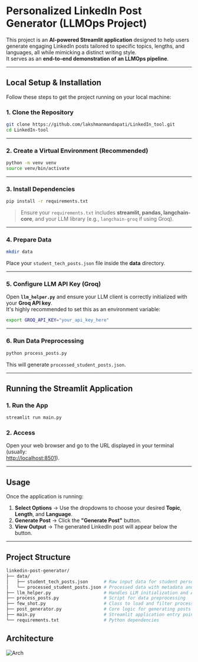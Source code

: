 # Personalized LinkedIn Post Generator (LLMOps Project)

This project is an **AI-powered Streamlit application** designed to help users generate engaging LinkedIn posts tailored to specific topics, lengths, and languages, all while mimicking a distinct writing style.  
It serves as an **end-to-end demonstration of an LLMOps pipeline**.

---

## Local Setup & Installation

Follow these steps to get the project running on your local machine:

### 1. Clone the Repository

```bash
git clone https://github.com/lakshmanmandapati/LinkedIn_tool.git
cd LinkedIn-tool
```

---

### 2. Create a Virtual Environment (Recommended)

```bash
python -m venv venv
source venv/bin/activate 
```

---

### 3. Install Dependencies

```bash
pip install -r requirements.txt
```
> Ensure your `requirements.txt` includes **streamlit, pandas, langchain-core**, and your LLM library (e.g., `langchain-groq` if using Groq).

---

### 4. Prepare Data

```bash
mkdir data
```
Place your `student_tech_posts.json` file inside the **data** directory.

---

### 5. Configure LLM API Key (Groq)

Open **`llm_helper.py`** and ensure your LLM client is correctly initialized with your **Groq API key**.  
It's highly recommended to set this as an environment variable:

```bash
export GROQ_API_KEY="your_api_key_here"
```

---

### 6. Run Data Preprocessing

```bash
python process_posts.py
```
This will generate `processed_student_posts.json`.

---

## Running the Streamlit Application

### 1. Run the App

```bash
streamlit run main.py
```

### 2. Access

Open your web browser and go to the URL displayed in your terminal (usually:  
[http://localhost:8501](http://localhost:8501)).

---

## Usage

Once the application is running:

1. **Select Options** → Use the dropdowns to choose your desired **Topic**, **Length**, and **Language**.  
2. **Generate Post** → Click the **"Generate Post"** button.  
3. **View Output** → The generated LinkedIn post will appear below the button.  

---

## Project Structure

```bash
linkedin-post-generator/
├── data/
│   ├── student_tech_posts.json      # Raw input data for student persona
│   └── processed_student_posts.json # Processed data with metadata and unified tags
├── llm_helper.py                    # Handles LLM initialization and API calls
├── process_posts.py                 # Script for data preprocessing
├── few_shot.py                      # Class to load and filter processed posts for few-shot examples
├── post_generator.py                # Core logic for generating posts using few-shot LLM
├── main.py                          # Streamlit application entry point
└── requirements.txt                 # Python dependencies
```

## Architecture
![Arch](https://github.com/user-attachments/assets/703d2dda-6486-49f7-9bf4-3fe126b039c8)
